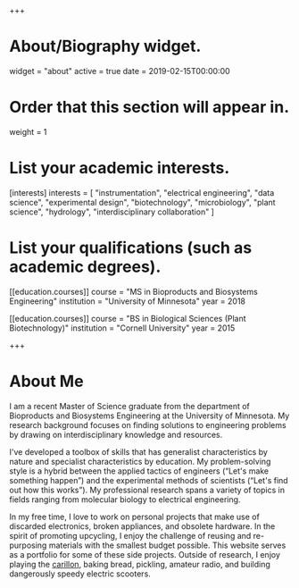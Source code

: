 +++
# About/Biography widget.
widget = "about"
active = true
date = 2019-02-15T00:00:00

# Order that this section will appear in.
weight = 1

# List your academic interests.
[interests]
  interests = [
    "instrumentation",
    "electrical engineering",
	"data science",
	"experimental design",
	"biotechnology",
    "microbiology",
    "plant science",
    "hydrology",
	"interdisciplinary collaboration"
  ]

# List your qualifications (such as academic degrees).
[[education.courses]]
  course = "MS in Bioproducts and Biosystems Engineering"
  institution = "University of Minnesota"
  year = 2018

[[education.courses]]
  course = "BS in Biological Sciences (Plant Biotechnology)"
  institution = "Cornell University"
  year = 2015
 
+++

# About Me

I am a recent Master of Science graduate from the department of Bioproducts and Biosystems Engineering at the University of Minnesota. My research background focuses on finding solutions to engineering problems by drawing on interdisciplinary knowledge and resources. 

I've developed a toolbox of skills that has generalist characteristics by nature and specialist characteristics by education. My problem-solving style is a hybrid between the applied tactics of engineers (“Let's make something happen”) and the experimental methods of scientists (“Let's find out how this works”). My professional research spans a variety of topics in fields ranging from molecular biology to electrical engineering. 

In my free time, I love to work on personal projects that make use of discarded electronics, broken appliances, and obsolete hardware. In the spirit of promoting upcycling, I enjoy the challenge of reusing and re-purposing materials with the smallest budget possible. This website serves as a portfolio for some of these side projects.
Outside of research, I enjoy playing the [carillon](https://en.wikipedia.org/wiki/Carillon), baking bread, pickling, amateur radio, and building dangerously speedy electric scooters.